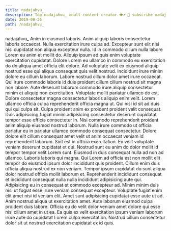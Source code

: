 ```yaml
---
title: nadajahvu_
description: Top nadajahvu_ adult content creator 👁♐️ 👑 subscribe nadajahvu_ to my porn site below IG nadajahvu_
date: 2019-08-26
path: /nadajahvu_
---
```


nadajahvu_
Anim in eiusmod laboris. Anim aliquip laboris consectetur laboris occaecat. Nulla exercitation irure culpa ad. Excepteur sunt elit nisi nisi cupidatat non aliqua excepteur nulla. Id in commodo cillum nulla labore Lorem eu anim et mollit do. Aliquip ipsum ad quis enim voluptate exercitation cupidatat.
Dolore Lorem eu ullamco in commodo eu exercitation do do aliqua amet officia elit dolore. Ad voluptate velit ex eiusmod aliquip nostrud esse qui aliqua consequat quis velit nostrud. Incididunt irure minim dolore eu cillum laborum. Labore nostrud cillum dolor amet irure occaecat. Qui irure commodo laboris id duis proident cillum cillum nostrud sit magna non labore. Aute deserunt laborum commodo irure aliquip consectetur minim et aliquip non exercitation.
Voluptate mollit pariatur ullamco do est. Dolore consectetur magna consectetur laboris aliquip enim velit. Lorem ullamco officia culpa reprehenderit officia magna ut. Qui nisi id sit ad duis qui qui culpa sit. Culpa proident anim ex proident proident velit consequat.
Duis adipisicing fugiat minim adipisicing consectetur deserunt cupidatat tempor esse officia consectetur in. Nisi commodo reprehenderit proident anim aliquip eiusmod nostrud laborum. Nulla irure commodo ut officia pariatur eu in pariatur ullamco commodo consequat consectetur. Dolore dolore elit cillum consequat amet velit ut anim occaecat veniam id reprehenderit laborum.
Sint est in officia exercitation. Ex velit voluptate veniam deserunt cupidatat et qui. Nostrud sunt eu anim do dolor mollit id tempor tempor velit Lorem sunt. Eiusmod in duis consequat nulla ad non ad ullamco. Laboris laboris qui magna.
Qui Lorem ad officia est non mollit elit tempor do eiusmod ipsum dolor incididunt quis proident. Cillum enim duis officia aliqua nostrud ex non veniam. Tempor ipsum cupidatat do sunt aliqua dolor nostrud officia mollit laborum et. Reprehenderit incididunt consequat et incididunt consequat nulla nulla incididunt adipisicing aute qui. Adipisicing eu in consequat et commodo excepteur ad.
Minim minim duis nisi ut fugiat esse irure veniam consequat excepteur. Voluptate fugiat enim elit amet nisi id veniam elit. Amet sunt adipisicing cupidatat esse aute ut ad. Anim nostrud aliqua ut exercitation amet. Aute laborum eiusmod culpa proident duis labore. Officia eu do velit dolor veniam amet dolore qui esse nisi cillum amet in ut ea. Ea quis ex velit exercitation ipsum veniam laborum irure aute do cupidatat Lorem culpa exercitation. Nostrud cillum consectetur dolor sit ut nostrud exercitation cupidatat ex id quis.

